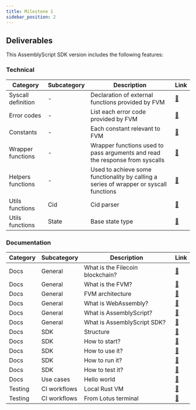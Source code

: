 ```yaml
---
title: Milestone 1
sidebar_position: 2
---
```


## Deliverables

This AssemblyScript SDK version includes the following features:

### Technical
| Category           | Subcategory | Description                                                                            | Link                                                                                             |
|--------------------|-------------|----------------------------------------------------------------------------------------|--------------------------------------------------------------------------------------------------|
| Syscall definition | -           | Declaration of external functions provided by FVM                                      | [:link:](https://github.com/Zondax/fvm-as-sdk/tree/master/assembly/env/sys)                      |
| Error codes        | -           | List each error code provided by FVM                                                   | [:link:](https://github.com/Zondax/fvm-as-sdk/blob/master/assembly/env/errors.ts)                |
| Constants          | -           | Each constant relevant to FVM                                                          | [:link:](https://github.com/Zondax/fvm-as-sdk/blob/master/assembly/env/constants.ts)             |
| Wrapper functions  | -           | Wrapper functions used to pass arguments and read the response from syscalls           | [:link:](https://github.com/Zondax/fvm-as-sdk/tree/master/assembly/wrappers)                     |
| Helpers functions  | -           | Used to achieve some functionality by calling a series of wrapper or syscall functions | [:link:](https://github.com/Zondax/fvm-as-sdk/tree/master/assembly/helpers)                      |
| Utils functions    | Cid         | Cid parser                                                                             | [:link:](https://github.com/Zondax/fvm-as-sdk/tree/master/assembly/utils/cid)                    |
| Utils functions    | State       | Base state type                                                                        | [:link:](https://github.com/Zondax/fvm-as-sdk/tree/master/assembly/utils/state)                  |

### Documentation 
| Category | Subcategory  | Description                      | Link                                                                                                              |
|----------|--------------|----------------------------------|-------------------------------------------------------------------------------------------------------------------|
| Docs     | General      | What is the Filecoin blockchain? | [:link:](https://github.com/Zondax/fvm-as-sdk/blob/master/docs/filecoin/filecoin.md)                              |
| Docs     | General      | What is the FVM?                 | [:link:](https://github.com/Zondax/fvm-as-sdk/blob/master/docs/filecoin/fvm.md#what-is-the-fvm)                   |
| Docs     | General      | FVM architecture                 | [:link:](https://github.com/Zondax/fvm-as-sdk/blob/master/docs/filecoin/fvm.md#fvm-architecture)                  |
| Docs     | General      | What is WebAssembly?             | [:link:](https://github.com/Zondax/fvm-as-sdk/blob/master/docs/related-tools/webassembly.md)                      |
| Docs     | General      | What is AssemblyScript?          | [:link:](https://github.com/Zondax/fvm-as-sdk/blob/master/docs/related-tools/assemblyscript.md)                   |
| Docs     | General      | What is AssemblyScript SDK?      | [:link:](https://github.com/Zondax/fvm-as-sdk/blob/master/docs/filecoin/fvm.md#fvm-architecture)                  |
| Docs     | SDK          | Structure                        | [:link:](https://github.com/Zondax/fvm-as-sdk/blob/master/docs/sdk/structure.md)                                  |
| Docs     | SDK          | How to start?                    | [:link:](https://github.com/Zondax/fvm-as-sdk/blob/master/docs/sdk/how-to-start.md)                               |
| Docs     | SDK          | How to use it?                   | [:link:](https://github.com/Zondax/fvm-as-sdk/blob/master/docs/sdk/use-it.md)                                     |
| Docs     | SDK          | How to run it?                   | [:link:](https://github.com/Zondax/fvm-as-sdk/blob/master/docs/sdk/run-it.md)                                     |
| Docs     | SDK          | How to test it?                  | [:link:](https://github.com/Zondax/fvm-as-sdk/blob/master/docs/sdk/test-it.md)                                    |
| Docs     | Use cases    | Hello world                      | [:link:](https://github.com/Zondax/fvm-as-sdk/blob/master/docs/examples/hello-world.md)                           |
| Testing  | CI workflows | Local Rust VM                    | [:link:](https://github.com/Zondax/fil-hello-world-actor-as/blob/master/.github/workflows/main.yaml)              |
| Testing  | CI workflows | From Lotus terminal              | [:link:](https://github.com/Zondax/fil-hello-world-actor-as/blob/master/.github/workflows/main.yaml)              |
